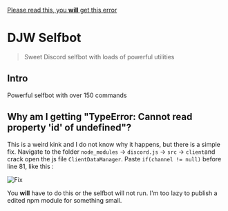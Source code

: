 [Please read this, you **will** get this error](https://github.com/D7W/DJW-Sb/blob/main/README.md#why-am-i-getting-typeerror-cannot-read-property-id-of-undefined)


# DJW Selfbot
> Sweet Discord selfbot with loads of powerful utilities

## Intro

Powerful selfbot with over 150 commands

## Why am I getting "TypeError: Cannot read property 'id' of undefined"?

This is a weird kink and I do not know why it happens, but there is a simple fix. Navigate to the folder `node_modules` -> `discord.js` -> `src` -> `client`and crack open the js file `ClientDataManager`. Paste `if(channel != null)` before line 81, like this :

![Fix](https://i.imgur.com/b9hpwjo.png)

You **will** have to do this or the selfbot will not run. I'm too lazy to publish a edited npm module for something small.
